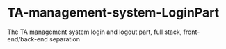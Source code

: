 # TA-management-system-LoginPart
The TA management system login and logout part, full stack, front-end/back-end separation
